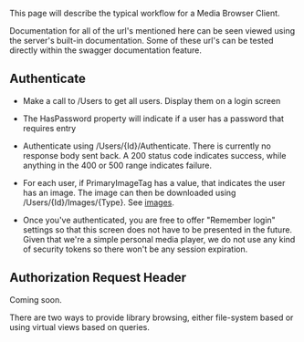 This page will describe the typical workflow for a Media Browser Client.

Documentation for all of the url's mentioned here can be seen viewed using the server's built-in documentation. Some of these url's can be tested directly within the swagger documentation feature.

## Authenticate

* Make a call to /Users to get all users. Display them on a login screen

* The HasPassword property will indicate if a user has a password that requires entry

* Authenticate using /Users/{Id}/Authenticate. There is currently no response body sent back. A 200 status code indicates success, while anything in the 400 or 500 range indicates failure.

* For each user, if PrimaryImageTag has a value, that indicates the user has an image. The image can then be downloaded using /Users/{Id}/Images/{Type}. See [images](https://github.com/MediaBrowser/MediaBrowser/wiki/Images).

* Once you've authenticated, you are free to offer "Remember login" settings so that this screen does not have to be presented in the future. Given that we're a simple personal media player, we do not use any kind of security tokens so there won't be any session expiration.

## Authorization Request Header

Coming soon.

There are two ways to provide library browsing, either file-system based or using virtual views based on queries.

